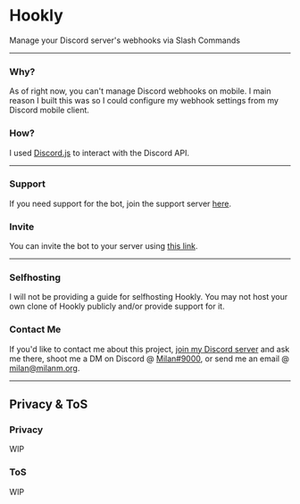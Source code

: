 
# Hookly

Manage your Discord server's webhooks via Slash Commands

---
### Why?
As of right now, you can't manage Discord webhooks on mobile. I main reason I built this was so I could configure my webhook settings from my Discord mobile client.
### How?
I used [Discord.js](https://discord.js.org) to interact with the Discord API.

---
### Support
If you need support for the bot, join the support server [here](https://discord.gg/aZCMEnp3CP).
### Invite
You can invite the bot to your server using [this link](https://discord.com/api/oauth2/authorize?client_id=934502631672533055&permissions=536870912&scope=bot%20applications.commands).

---
### Selfhosting
I will not be providing a guide for selfhosting Hookly. You may not host your own clone of Hookly publicly and/or provide support for it.
### Contact Me
If you'd like to contact me about this project, [join my Discord server](https://discord.gg/aZCMEnp3CP) and ask me there, shoot me a DM on Discord @ [Milan#9000](https://discord.com/users/423203831971708958), or send me an email @ [milan@milanm.org](mailto:milan@milanm.org).

---
## Privacy & ToS
### Privacy
WIP
### ToS
WIP
